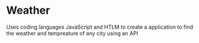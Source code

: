 # Weather
Uses coding languages JavaScript and HTLM to create a application to find the weather and tempreature of any city using an API
